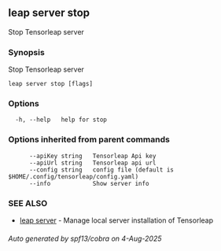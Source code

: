 ## leap server stop

Stop Tensorleap server

### Synopsis

Stop Tensorleap server

```
leap server stop [flags]
```

### Options

```
  -h, --help   help for stop
```

### Options inherited from parent commands

```
      --apiKey string   Tensorleap Api key
      --apiUrl string   Tensorleap api url
      --config string   config file (default is $HOME/.config/tensorleap/config.yaml)
      --info            Show server info
```

### SEE ALSO

* [leap server](leap_server.md)	 - Manage local server installation of Tensorleap

###### Auto generated by spf13/cobra on 4-Aug-2025
